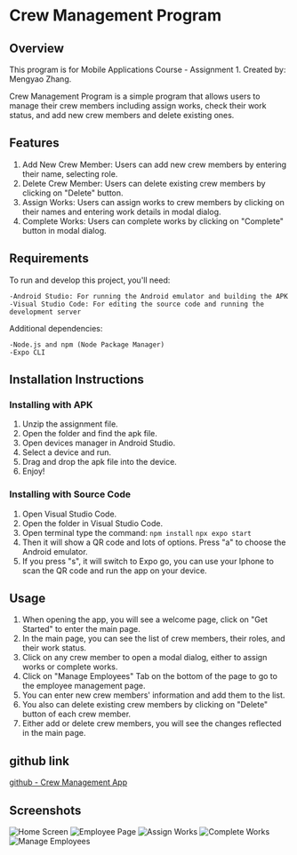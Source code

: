 # Crew Management Program

## Overview

This program is for Mobile Applications Course - Assignment 1.
Created by: Mengyao Zhang.

Crew Management Program is a simple program that allows users to manage their crew members including assign works, check their work status, and add new crew members and delete existing ones.

## Features

1. Add New Crew Member: Users can add new crew members by entering their name, selecting role.
2. Delete Crew Member: Users can delete existing crew members by clicking on "Delete" button.
3. Assign Works: Users can assign works to crew members by clicking on their names and entering work details in modal dialog.
4. Complete Works: Users can complete works by clicking on "Complete" button in modal dialog.

## Requirements

To run and develop this project, you'll need:

    -Android Studio: For running the Android emulator and building the APK
    -Visual Studio Code: For editing the source code and running the development server

Additional dependencies:

    -Node.js and npm (Node Package Manager)
    -Expo CLI

## Installation Instructions

### Installing with APK

1. Unzip the assignment file.
2. Open the folder and find the apk file.
3. Open devices manager in Android Studio.
4. Select a device and run.
5. Drag and drop the apk file into the device.
6. Enjoy!

### Installing with Source Code

1. Open Visual Studio Code.
2. Open the folder in Visual Studio Code.
3. Open terminal type the command:
   `npm install`
   `npx expo start`
4. Then it will show a QR code and lots of options. Press "a" to choose the Android emulator.
5. If you press "s", it will switch to Expo go, you can use your Iphone to scan the QR code and run the app on your device.

## Usage

1. When opening the app, you will see a welcome page, click on "Get Started" to enter the main page.
2. In the main page, you can see the list of crew members, their roles, and their work status.
3. Click on any crew member to open a modal dialog, either to assign works or complete works.
4. Click on "Manage Employees" Tab on the bottom of the page to go to the employee management page.
5. You can enter new crew members' information and add them to the list.
6. You also can delete existing crew members by clicking on "Delete" button of each crew member.
7. Either add or delete crew members, you will see the changes reflected in the main page.

## github link

[github - Crew Management App](https://github.com/mengyaozhang888/CrewManagementApp.git)

## Screenshots

![Home Screen](./screenShot/Home%20to%20enter.png)
![Employee Page](./screenShot/Employees.png)
![Assign Works](./screenShot/Assign%20work.png)
![Complete Works](./screenShot/Complete%20work.png)
![Manage Employees](./screenShot/Manage%20Employees.png)
